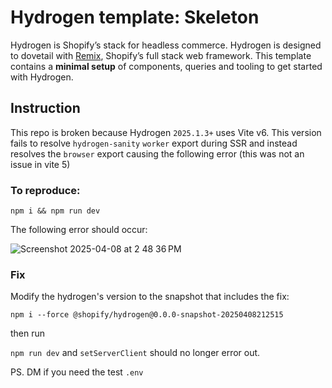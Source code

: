 # Hydrogen template: Skeleton

Hydrogen is Shopify’s stack for headless commerce. Hydrogen is designed to dovetail with [Remix](https://remix.run/), Shopify’s full stack web framework. This template contains a **minimal setup** of components, queries and tooling to get started with Hydrogen.

## Instruction 

This repo is broken because Hydrogen `2025.1.3+` uses Vite v6. This version fails to resolve `hydrogen-sanity` `worker` export during SSR and instead resolves the `browser` export causing the following error (this was not an issue in vite 5)

###  To reproduce: 

`npm i && npm run dev`

The following error should occur:

![Screenshot 2025-04-08 at 2 48 36 PM](https://github.com/user-attachments/assets/4c302010-3b2a-415c-97ad-ca2872631f42)

### Fix

Modify the hydrogen's version to the snapshot that includes the fix: 

```npm i --force @shopify/hydrogen@0.0.0-snapshot-20250408212515```

then run

`npm run dev` and `setServerClient` should no longer error out.

PS. DM if you need the test `.env` 
